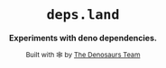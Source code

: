 <div align="center">

  <h1><code>deps.land</code></h1>

  <p>
    <strong>Experiments with deno dependencies.</strong>
  </p>

  <sub>Built with 🕸 by <a href="https://denosaurs.land/">The Denosaurs Team</a></sub>
</div>
